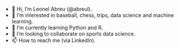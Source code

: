- 👋 Hi, I’m Leonel Abreu (@abreul).
- 👀 I’m interested in baseball, chess, trips, data science and machine learning.
- 🌱 I’m currently learning Python and R.
- 💞️ I’m looking to collaborate on sports data science.
- 📫 How to reach me (via LinkedIn).

<!---
abreul/abreul is a ✨ special ✨ repository because its `README.md` (this file) appears on your GitHub profile.
You can click the Preview link to take a look at your changes.
--->
